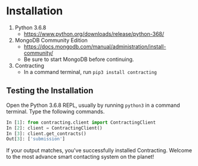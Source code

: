 # Installation

1. Python 3.6.8
    * https://www.python.org/downloads/release/python-368/
2. MongoDB Community Edition
    * https://docs.mongodb.com/manual/administration/install-community/
    * Be sure to start MongoDB before continuing.
3. Contracting
    * In a command terminal, run `pip3 install contracting`

## Testing the Installation
Open the Python 3.6.8 REPL, usually by running `python3` in a command terminal. Type the following commands.
```python
In [1]: from contracting.client import ContractingClient
In [2]: client = ContractingClient()
In [3]: client.get_contracts()
Out[3]: ['submission'] 
```
If your output matches, you've successfully installed Contracting. Welcome to the most advance smart contacting system on the planet!
